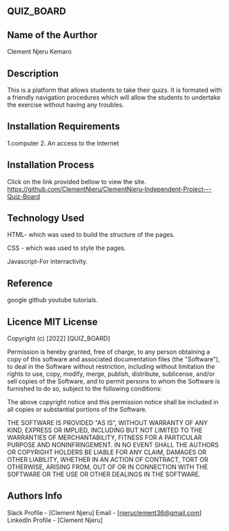 ## QUIZ_BOARD

## Name of the Aurthor
Clement Njeru Kemaro

## Description
This is a platform that allows students to take their quizs. It is formated with a friendly navigation procedures which will allow the students to undertake the exercise without having any troubles.

## Installation Requirements
1.computer 
2. An access to the Internet

## Installation Process
Click on the link provided bellow to view the site. https://github.com/ClementNjeru/ClementNjeru-Independent-Project---Quiz-Board

## Technology Used
HTML- which was used to build the structure of the pages.

CSS - which was used to style the pages.

Javascript-For interractivity.

## Reference
google
github
youtube tutorials.

## Licence MIT License
Copyright (c) [2022] [QUIZ_BOARD]

Permission is hereby granted, free of charge, to any person obtaining a copy of this software and associated documentation files (the "Software"), to deal in the Software without restriction, including without limitation the rights to use, copy, modify, merge, publish, distribute, sublicense, and/or sell copies of the Software, and to permit persons to whom the Software is furnished to do so, subject to the following conditions:

The above copyright notice and this permission notice shall be included in all copies or substantial portions of the Software.

THE SOFTWARE IS PROVIDED "AS IS", WITHOUT WARRANTY OF ANY KIND, EXPRESS OR IMPLIED, INCLUDING BUT NOT LIMITED TO THE WARRANTIES OF MERCHANTABILITY, FITNESS FOR A PARTICULAR PURPOSE AND NONINFRINGEMENT. IN NO EVENT SHALL THE AUTHORS OR COPYRIGHT HOLDERS BE LIABLE FOR ANY CLAIM, DAMAGES OR OTHER LIABILITY, WHETHER IN AN ACTION OF CONTRACT, TORT OR OTHERWISE, ARISING FROM, OUT OF OR IN CONNECTION WITH THE SOFTWARE OR THE USE OR OTHER DEALINGS IN THE SOFTWARE.

## Authors Info
 Slack Profile - [Clement Njeru]
 Email - [njeruclement36@gmail.com]
 LinkedIn Profile - [Clement Njeru]